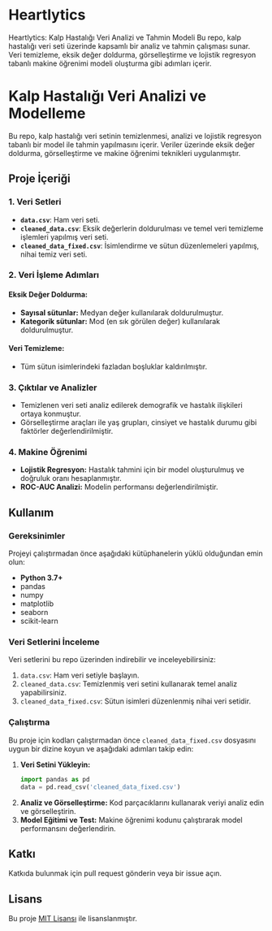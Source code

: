 # Heartlytics
Heartlytics: Kalp Hastalığı Veri Analizi ve Tahmin Modeli  Bu repo, kalp hastalığı veri seti üzerinde kapsamlı bir analiz ve tahmin çalışması sunar. Veri temizleme, eksik değer doldurma, görselleştirme ve lojistik regresyon tabanlı makine öğrenimi modeli oluşturma gibi adımları içerir. 

# Kalp Hastalığı Veri Analizi ve Modelleme

Bu repo, kalp hastalığı veri setinin temizlenmesi, analizi ve lojistik regresyon tabanlı bir model ile tahmin yapılmasını içerir. Veriler üzerinde eksik değer doldurma, görselleştirme ve makine öğrenimi teknikleri uygulanmıştır.

## Proje İçeriği

### 1. Veri Setleri

- **`data.csv`**: Ham veri seti.
- **`cleaned_data.csv`**: Eksik değerlerin doldurulması ve temel veri temizleme işlemleri yapılmış veri seti.
- **`cleaned_data_fixed.csv`**: İsimlendirme ve sütun düzenlemeleri yapılmış, nihai temiz veri seti.

### 2. Veri İşleme Adımları

#### Eksik Değer Doldurma:
- **Sayısal sütunlar:** Medyan değer kullanılarak doldurulmuştur.
- **Kategorik sütunlar:** Mod (en sık görülen değer) kullanılarak doldurulmuştur.

#### Veri Temizleme:
- Tüm sütun isimlerindeki fazladan boşluklar kaldırılmıştır.

### 3. Çıktılar ve Analizler
- Temizlenen veri seti analiz edilerek demografik ve hastalık ilişkileri ortaya konmuştur.
- Görselleştirme araçları ile yaş grupları, cinsiyet ve hastalık durumu gibi faktörler değerlendirilmiştir.

### 4. Makine Öğrenimi
- **Lojistik Regresyon:** Hastalık tahmini için bir model oluşturulmuş ve doğruluk oranı hesaplanmıştır.
- **ROC-AUC Analizi:** Modelin performansı değerlendirilmiştir.

## Kullanım

### Gereksinimler
Projeyi çalıştırmadan önce aşağıdaki kütüphanelerin yüklü olduğundan emin olun:

- **Python 3.7+**
- pandas
- numpy
- matplotlib
- seaborn
- scikit-learn

### Veri Setlerini İnceleme
Veri setlerini bu repo üzerinden indirebilir ve inceleyebilirsiniz:

1. `data.csv`: Ham veri setiyle başlayın.
2. `cleaned_data.csv`: Temizlenmiş veri setini kullanarak temel analiz yapabilirsiniz.
3. `cleaned_data_fixed.csv`: Sütun isimleri düzenlenmiş nihai veri setidir.

### Çalıştırma
Bu proje için kodları çalıştırmadan önce `cleaned_data_fixed.csv` dosyasını uygun bir dizine koyun ve aşağıdaki adımları takip edin:

1. **Veri Setini Yükleyin:**
   ```python
   import pandas as pd
   data = pd.read_csv('cleaned_data_fixed.csv')
   ```
2. **Analiz ve Görselleştirme:** Kod parçacıklarını kullanarak veriyi analiz edin ve görselleştirin.
3. **Model Eğitimi ve Test:** Makine öğrenimi kodunu çalıştırarak model performansını değerlendirin.

## Katkı
Katkıda bulunmak için pull request gönderin veya bir issue açın.

## Lisans
Bu proje [MIT Lisansı](LICENSE) ile lisanslanmıştır.

